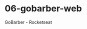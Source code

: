 # 06-gobarber-web
GoBarber - Rocketseat

<a href="https://github.com/Vinidevsantos/06-gobarber-web/blob/master/src/assets/Capa.png?raw=true">
</a>
